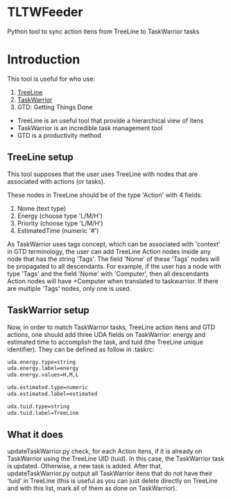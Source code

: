 # TLTWFeeder
Python tool to sync action itens from TreeLine to TaskWarrior tasks

# Introduction

This tool is useful for who use:

1. [TreeLine](https://github.com/doug-101/TreeLine)
2. [TaskWarrior](https://github.com/GothenburgBitFactory/taskwarrior)
3. GTD: Getting Things Done

- TreeLine is an useful tool that provide a hierarchical view of itens
- TaskWarrior is an incredible task management tool
- GTD is a productivity method

## TreeLine setup

This tool supposes that the user uses TreeLine with nodes that are associated with actions (or tasks).

These nodes in TreeLine should be of the type 'Action' with 4 fields:

1. Nome (text type)
2. Energy (choose type 'L/M/H')
3. Priority (choose type 'L/M/H')
4. EstimatedTime (numeric '#')

As TaskWarrior uses tags concept, which can be associated with 'context' in GTD terminology, the user can add TreeLine Action nodes inside any node that has the string 'Tags'. The field 'Nome' of these 'Tags' nodes will be propagated to all descendants. For example, if the user has a node with type 'Tags' and the field 'Nome' with 'Computer', then all descendants Action nodes will have +Computer when translated to taskwarrior. If there are multiple 'Tags' nodes, only one is used.

## TaskWarrior setup

Now, in order to match TaskWarrior tasks, TreeLine action itens and GTD actions, one should add three UDA fields on TaskWarrior: energy and estimated time to accomplish the task, and tuid (the TreeLine unique identifier). They can be defined as follow in .taskrc:

```bash
uda.energy.type=string
uda.energy.label=energy
uda.energy.values=H,M,L

uda.estimated.type=numeric
uda.estimated.label=estimated

uda.tuid.type=string
uda.tuid.label=TreeLine
```

## What it does

updateTaskWarrior.py check, for each Action itens, if it is already on TaskWarrior using the TreeLine UID (tuid). In this case, the TaskWarrior task is updated. Otherwise, a new task is added. After that, updateTaskWarrior.py output all TaskWarrior itens that do not have their 'tuid' in TreeLine (this is useful as you can just delete directly on TreeLine and with this list, mark all of them as done on TaskWarrior).